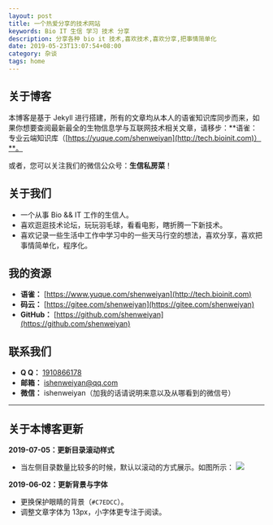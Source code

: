 ```yaml
---
layout: post
title: 一个热爱分享的技术网站
keywords: Bio IT 生信 学习 技术 分享 
description: 分享各种 bio it 技术,喜欢技术,喜欢分享,把事情简单化
date: 2019-05-23T13:07:54+08:00
category: 杂谈
tags: home
---
```


## 关于博客

本博客是基于 Jekyll 进行搭建，所有的文章均从本人的语雀知识库同步而来，如果你想要查阅最新最全的生物信息学与互联网技术相关文章，请移步：**语雀：专业云端知识库（[https://yuque.com/shenweiyan](http://tech.bioinit.com)）**。

或者，您可以关注我们的微信公众号：**生信私房菜**！

## 关于我们

- 一个从事 Bio && IT 工作的生信人。
- 喜欢逛逛技术论坛，玩玩羽毛球，看看电影，瞎折腾一下新技术。
- 喜欢记录一些生活中工作中学习中的一些天马行空的想法，喜欢分享，喜欢把事情简单化，程序化。

## 我的资源

- **语雀：** [https://www.yuque.com/shenweiyan](http://tech.bioinit.com)
- **码云：** [https://gitee.com/shenweiyan](https://gitee.com/shenweiyan)
- **GitHub：** [https://github.com/shenweiyan](https://github.com/shenweiyan)

## 联系我们

- **Q  Q：** [1910866178](1910866178) 
- **邮箱：** [ishenweiyan@qq.com](ishenweiyan@qq.com)
- **微信：** ishenweiyan（加我的话请说明来意以及从哪看到的微信号）

------

## 关于本博客更新

**2019-07-05：更新目录滚动样式**

- 当左侧目录数量比较多的时候，默认以滚动的方式展示。如图所示：
  ![](/assets/image/update_20190705.png)


**2019-06-02：更新背景与字体**

- 更换保护眼睛的背景（`#C7EDCC`）。
- 调整文章字体为 13px，小字体更专注于阅读。
